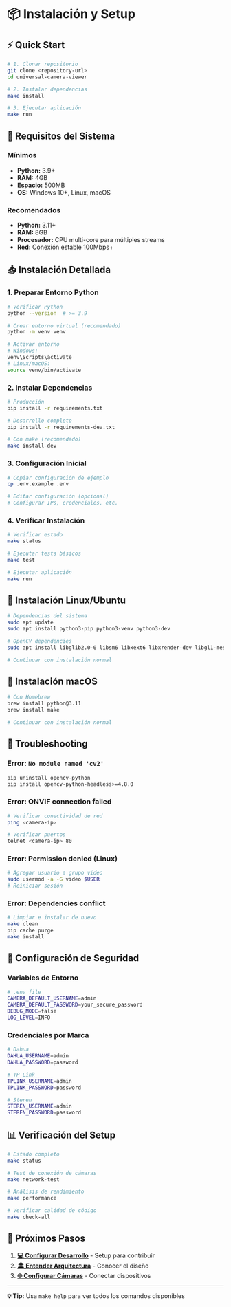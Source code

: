 # 📦 Instalación y Setup

## ⚡ Quick Start

```bash
# 1. Clonar repositorio
git clone <repository-url>
cd universal-camera-viewer

# 2. Instalar dependencias
make install

# 3. Ejecutar aplicación
make run
```

## 🔧 Requisitos del Sistema

### Mínimos

- **Python:** 3.9+
- **RAM:** 4GB
- **Espacio:** 500MB
- **OS:** Windows 10+, Linux, macOS

### Recomendados

- **Python:** 3.11+
- **RAM:** 8GB
- **Procesador:** CPU multi-core para múltiples streams
- **Red:** Conexión estable 100Mbps+

## 📥 Instalación Detallada

### 1. **Preparar Entorno Python**

```bash
# Verificar Python
python --version  # >= 3.9

# Crear entorno virtual (recomendado)
python -m venv venv

# Activar entorno
# Windows:
venv\Scripts\activate
# Linux/macOS:
source venv/bin/activate
```

### 2. **Instalar Dependencias**

```bash
# Producción
pip install -r requirements.txt

# Desarrollo completo
pip install -r requirements-dev.txt

# Con make (recomendado)
make install-dev
```

### 3. **Configuración Inicial**

```bash
# Copiar configuración de ejemplo
cp .env.example .env

# Editar configuración (opcional)
# Configurar IPs, credenciales, etc.
```

### 4. **Verificar Instalación**

```bash
# Verificar estado
make status

# Ejecutar tests básicos
make test

# Ejecutar aplicación
make run
```

## 🐧 Instalación Linux/Ubuntu

```bash
# Dependencias del sistema
sudo apt update
sudo apt install python3-pip python3-venv python3-dev

# OpenCV dependencies
sudo apt install libglib2.0-0 libsm6 libxext6 libxrender-dev libgl1-mesa-glx

# Continuar con instalación normal
```

## 🍎 Instalación macOS

```bash
# Con Homebrew
brew install python@3.11
brew install make

# Continuar con instalación normal
```

## 🚨 Troubleshooting

### Error: `No module named 'cv2'`

```bash
pip uninstall opencv-python
pip install opencv-python-headless>=4.8.0
```

### Error: ONVIF connection failed

```bash
# Verificar conectividad de red
ping <camera-ip>

# Verificar puertos
telnet <camera-ip> 80
```

### Error: Permission denied (Linux)

```bash
# Agregar usuario a grupo video
sudo usermod -a -G video $USER
# Reiniciar sesión
```

### Error: Dependencies conflict

```bash
# Limpiar e instalar de nuevo
make clean
pip cache purge
make install
```

## 🔐 Configuración de Seguridad

### Variables de Entorno

```bash
# .env file
CAMERA_DEFAULT_USERNAME=admin
CAMERA_DEFAULT_PASSWORD=your_secure_password
DEBUG_MODE=false
LOG_LEVEL=INFO
```

### Credenciales por Marca

```bash
# Dahua
DAHUA_USERNAME=admin
DAHUA_PASSWORD=password

# TP-Link
TPLINK_USERNAME=admin
TPLINK_PASSWORD=password

# Steren
STEREN_USERNAME=admin
STEREN_PASSWORD=password
```

## 📊 Verificación del Setup

```bash
# Estado completo
make status

# Test de conexión de cámaras
make network-test

# Análisis de rendimiento
make performance

# Verificar calidad de código
make check-all
```

## 🎯 Próximos Pasos

1. **[💻 Configurar Desarrollo](development.md)** - Setup para contribuir
2. **[🏛️ Entender Arquitectura](architecture.md)** - Conocer el diseño
3. **[🌐 Configurar Cámaras](camera-protocols.md)** - Conectar dispositivos

---

**💡 Tip:** Usa `make help` para ver todos los comandos disponibles

